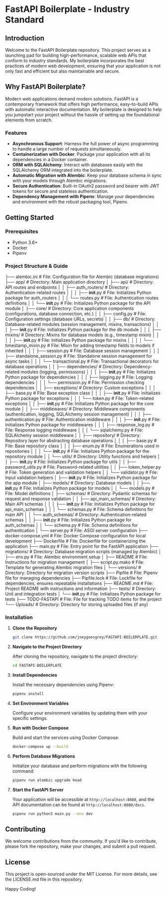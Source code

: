 # FastAPI Boilerplate - Industry Standard

## Introduction

Welcome to the FastAPI Boilerplate repository. This project serves as a launching pad for building high-performance, scalable web APIs that conform to industry standards. My boilerplate incorporates the best practices of modern web development, ensuring that your application is not only fast and efficient but also maintainable and secure.

## Why FastAPI Boilerplate?

Modern web applications demand modern solutions. FastAPI is a contemporary framework that offers high performance, easy-to-build APIs with automatic interactive documentation. My boilerplate is designed to help you jumpstart your project without the hassle of setting up the foundational elements from scratch.

### Features

- **Asynchronous Support**: Harness the full power of async programming to handle a large number of requests simultaneously.
- **Containerization with Docker**: Package your application with all its dependencies in a Docker container.
- **ORM with SQLAlchemy**: Interact with databases easily with the SQLAlchemy ORM integrated into the boilerplate.
- **Automatic Migration with Alembic**: Keep your database schema in sync with your models through Alembic migrations.
- **Secure Authentication**: Built-in OAuth2 password and bearer with JWT tokens for secure and stateless authentication.
- **Dependency Management with Pipenv**: Manage your dependencies and environment with the robust packaging tool, Pipenv.

## Getting Started

### Prerequisites

- Python 3.6+
- Docker
- Pipenv


### Project Structure & Guide

├── alembic.ini                                # File: Configuration file for Alembic (database migrations)
├── app/                                       # Directory: Main application directory
│   ├── api/                                   # Directory: API routes and endpoints
│   │   ├── auth_routers/                      # Directory: Authentication-related routes
│   │   │   ├── __init__.py                    # File: Initializes Python package for auth_routers
│   │   │   └── routes.py                      # File: Authentication routes definitions
│   │   └── __init__.py                        # File: Initializes Python package for the API module
│   ├── core/                                  # Directory: Core application components (configurations, database connection, etc.)
│   │   ├── config.py                          # File: Configuration settings (database URLs, secrets)
│   │   ├── db/                                # Directory: Database-related modules (session management, mixins, transactions)
│   │   │   ├── __init__.py                    # File: Initializes Python package for the db module
│   │   │   ├── mixins/                        # Directory: Mixins for database models (e.g., timestamp mixin)
│   │   │   │   ├── __init__.py                # File: Initializes Python package for mixins
│   │   │   │   └── timestamp_mixin.py         # File: Mixin for adding timestamp fields to models if inherited
│   │   │   ├── session.py                     # File: Database session management
│   │   │   ├── standalone_session.py          # File: Standalone session management for async tasks
│   │   │   └── transactional.py               # File: Transactional decorators for database operations
│   │   ├── dependencies/                      # Directory: Dependency-related modules (logging, permissions)
│   │   │   ├── __init__.py                    # File: Initializes Python package for dependencies
│   │   │   ├── logging.py                     # File: Logging dependencies
│   │   │   └── permission.py                  # File: Permission checking dependencies
│   │   ├── exceptions/                        # Directory: Custom exceptions
│   │   │   ├── base.py                        # File: Base exception class
│   │   │   ├── __init__.py                    # File: Initializes Python package for exceptions
│   │   │   └── token.py                       # File: Token-related exceptions
│   │   ├── __init__.py                        # File: Initializes Python package for the core module
│   │   ├── middlewares/                       # Directory: Middleware components (authentication, logging, SQLAlchemy session management)
│   │   │   ├── authentication.py              # File: Authentication middleware
│   │   │   ├── __init__.py                    # File: Initializes Python package for middlewares
│   │   │   ├── response_log.py                # File: Response logging middleware
│   │   │   └── sqlalchemy.py                  # File: SQLAlchemy session middleware
│   │   ├── repository/                        # Directory: Repository layer for abstracting database operations
│   │   │   ├── base.py                        # File: Base repository class
│   │   │   ├── enum.py                        # File: Enumerations used in repositories
│   │   │   └── __init__.py                    # File: Initializes Python package for the repository module
│   │   └── utils/                             # Directory: Utility functions and helpers
│   │       ├── __init__.py                    # File: Initializes Python package for utils
│   │       ├── password_utils.py              # File: Password-related utilities
│   │       ├── token_helper.py                # File: Token generation and validation helpers
│   │       └── validator.py                   # File: Input validation helpers
│   ├── __init__.py                            # File: Initializes Python package for the app module
│   ├── models/                                # Directory: Database models
│   │   ├── __init__.py                        # File: Initializes Python package for models
│   │   └── models.py                          # File: Model definitions
│   ├── schemas/                               # Directory: Pydantic schemas for request and response validation
│   │   ├── api_main_schemas/                  # Directory: Main API schemas
│   │   │   ├── __init__.py                    # File: Initializes Python package for api_main_schemas
│   │   │   └── schemas.py                     # File: Schema definitions for main API
│   │   └── auth_schemas/                      # Directory: Authentication-related schemas
│   │       ├── __init__.py                    # File: Initializes Python package for auth_schemas
│   │       └── schema.py                      # File: Schema definitions for authentication
│   └── server.py                              # File: ASGI server configuration
├── docker-compose.yml                         # File: Docker Compose configuration for local development
├── Dockerfile                                 # File: Dockerfile for containerizing the application
├── main.py                                    # File: Entry point for the FastAPI application
├── migrations/                                # Directory: Database migration scripts (managed by Alembic)
│   ├── env.py                                 # File: Alembic environment setup
│   ├── README                                 # File: Instructions for migration management
│   ├── script.py.mako                         # File: Template for generating Alembic migration files
│   └── versions/                              # Directory: Directory for migration version scripts
├── Pipfile                                    # File: Pipenv file for managing dependencies
├── Pipfile.lock                               # File: Lockfile for dependencies, ensures repeatable installations
├── README.md                                  # File: Project README with instructions and information
├── tests/                                     # Directory: Unit and integration tests
│   └── __init__.py                            # File: Initializes Python package for tests
├── TODO-FASTAPI                               # File: File for tracking TODO items for the project
└── Uploads/                                   # Directory: Directory for storing uploaded files (if any)


### Installation

1. **Clone the Repository**

   ```bash
   git clone https://github.com/joeygoesgrey/FASTAPI-BOILERPLATE.git
   ```

2. **Navigate to the Project Directory**

   After cloning the repository, navigate to the project directory:

   ```bash
   cd FASTAPI-BOILERPLATE
   ```

3. **Install Dependencies**

   Install the necessary dependencies using Pipenv:

   ```bash
   pipenv install
   ```

4. **Set Environment Variables**

   Configure your environment variables by updating them with your specific settings.

5. **Run with Docker Compose**

   Build and start the services using Docker Compose:

   ```bash
   docker-compose up --build
   ```

6. **Perform Database Migrations**

   Initialize your database and perform migrations with the following command:

   ```bash
   pipenv run alembic upgrade head
   ```

7. **Start the FastAPI Server**

   Your application will be accessible at `http://localhost:8080`, and the API documentation can be found at `http://localhost:8080/docs`.

   ```bash
   pipenv run python3 main.py --env dev
   ```

## Contributing

We welcome contributions from the community. If you'd like to contribute, please fork the repository, make your changes, and submit a pull request.

## License

This project is open-sourced under the MIT License. For more details, see the LICENSE.md file in this repository.

Happy Coding!
